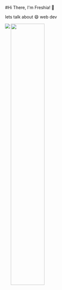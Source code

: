 #Hi There, I'm Freshia! :wave:

lets talk about :smile: web dev

<img align="left" src="https://github-readme-stats.vercel.app/api?username=Freshia-Njoki&show_icons=true&theme=radical" />
<img align="left" width="47%" src="https://github-readme-stats.vercel.app/api/top-langs/?username=anuraghazra&layout=compact" />

